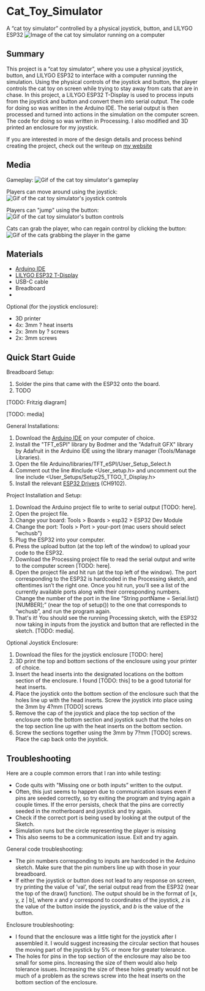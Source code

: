 # Cat_Toy_Simulator
A “cat toy simulator” controlled by a physical joystick, button, and LILYGO ESP32
![Image of the cat toy simulator running on a computer](Media/Images/cat_gameplay.png)

## Summary
This project is a “cat toy simulator”, where you use a physical joystick, button, and LILYGO ESP32 to interface with a computer running the simulation. Using the physical controls of the joystick and button, the player controls the cat toy on screen while trying to stay away from cats that are in chase. 
In this project, a LILYGO ESP32 T-Display is used to process inputs from the joystick and button and convert them into serial output. The code for doing so was written in the Arduino IDE. 
The serial output is then processed and turned into actions in the simulation on the computer screen. The code for doing so was written in Processing.
I also modified and 3D printed an enclosure for my joystick.

If you are interested in more of the design details and process behind creating the project, check out the writeup on [my website](https://davidjihwan.com/Cat-Toy-Simulator)

## Media
Gameplay:
![Gif of the cat toy simulator's gameplay](Media/Gifs/cat_gameplay.gif)

Players can move around using the joystick:
![Gif of the cat toy simulator's joystick controls](Media/Gifs/cat_joystick.gif)

Players can "jump" using the button:
![Gif of the cat toy simulator's button controls](Media/Gifs/cat_impulse.gif)

Cats can grab the player, who can regain control by clicking the button:
![Gif of the cats grabbing the player in the game](Media/Gifs/cat_grab.gif)

## Materials
- [Arduino IDE](https://www.arduino.cc/en/software)
- [LILYGO ESP32 T-Display](https://www.lilygo.cc/products/lilygo%C2%AE-ttgo-t-display-1-14-inch-lcd-esp32-control-board?srsltid=AfmBOordft8S6UaQt1WnySrXgbTSEONV1JsxoCGzCaYUcaJFkpL_2dnz)
- USB-C cable
- Breadboard
- 

Optional (for the joystick enclosure):
- 3D printer
- 4x: 3mm ? heat inserts
- 2x: 3mm by ? screws
- 2x: 3mm screws

## Quick Start Guide
Breadboard Setup:
1. Solder the pins that came with the ESP32 onto the board.
2. TODO

[TODO: Fritzig diagram]

[TODO: media]

General Installations:
1. Download the [Arduino IDE](https://www.arduino.cc/en/software) on your computer of choice.
2. Install the "TFT_eSPI" library by Bodmer and the "Adafruit GFX" library by Adafruit in the Arduino IDE using the library manager (Tools/Manage Libraries).
3. Open the file Arduino/libraries/TFT_eSPI/User_Setup_Select.h
4. Comment out the line #include <User_setup.h> and uncomment out the line include <User_Setups/Setup25_TTGO_T_Display.h>
5. Install the relevant [ESP32 Drivers](https://github.com/Xinyuan-LilyGO/TTGO-T-Display) (CH9102).

Project Installation and Setup:
1. Download the Arduino project file to write to serial output [TODO: here].
2. Open the project file.
3. Change your board: Tools > Boards > esp32 > ESP32 Dev Module
4. Change the port: Tools > Port > your-port (mac users should select “wchusb")
5. Plug the ESP32 into your computer.
6. Press the upload button (at the top left of the window) to upload your code to the ESP32. 
7. Download the Processing project file to read the serial output and write to the computer screen [TODO: here].
8. Open the project file and hit run (at the top left of the window). The port corresponding to the ESP32 is hardcoded in the Processing sketch, and oftentimes isn’t the right one. Once you hit run, you’ll see a list of the currently available ports along with their corresponding numbers. Change the number of the port in the line “String portName = Serial.list()[NUMBER];” (near the top of setup()) to the one that corresponds to “wchusb”, and run the program again.
9. That's it! You should see the running Processing sketch, with the ESP32 now taking in inputs from the joystick and button that are reflected in the sketch. [TODO: media].

Optional Joystick Enclosure:
1. Download the files for the joystick enclosure [TODO: here]
2. 3D print the top and bottom sections of the enclosure using your printer of choice. 
3. Insert the head inserts into the designated locations on the bottom section of the enclosure. I found [TODO: this] to be a good tutorial for heat inserts. 
4. Place the joystick onto the bottom section of the enclosure such that the holes line up with the head inserts. Screw the joystick into place using the 3mm by 4?mm [TODO] screws
5. Remove the cap of the joystick and place the top section of the enclosure onto the bottom section and joystick such that the holes on the top section line up with the heat inserts on the bottom section.
6. Screw the sections together using the 3mm by 7?mm [TODO] screws. Place the cap back onto the joystick.

## Troubleshooting
Here are a couple common errors that I ran into while testing:
- Code quits with "Missing one or both inputs” written to the output.
- Often, this just seems to happen due to communication issues even if pins are seeded correctly, so try exiting the program and trying again a couple times. If the error persists, check that the pins are correctly seeded in the motherboard and joystick and try again.
- Check if the correct port is being used by looking at the output of the Sketch.
- Simulation runs but the circle representing the player is missing
- This also seems to be a communication issue. Exit and try again.

General code troubleshooting: 
- The pin numbers corresponding to inputs are hardcoded in the Arduino sketch. Make sure that the pin numbers line up with those in your breadboard.
- If either the joystick or button does not lead to any response on screen, try printing the value of ‘val’, the serial output read from the ESP32 (near the top of the draw() function). The output should be in the format of [x, y, z | b], where *x* and *y* correspond to coordinates of the joystick, *z* is the value of the button inside the joystick, and *b* is the value of the button.

Enclosure troubleshooting:
- I found that the enclosure was a little tight for the joystick after I assembled it. I would suggest increasing the circular section that houses the moving part of the joystick by 5% or more for greater tolerance.
- The holes for pins in the top section of the enclosure may also be too small for some pins. Increasing the size of them would also help tolerance issues. Increasing the size of these holes greatly would not be much of a problem as the screws screw into the heat inserts on the bottom section of the enclosure.
